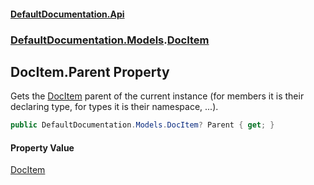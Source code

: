 #### [DefaultDocumentation\.Api](../../../index.md 'index')
### [DefaultDocumentation\.Models](../../../index.md#DefaultDocumentation.Models 'DefaultDocumentation\.Models').[DocItem](index.md 'DefaultDocumentation\.Models\.DocItem')

## DocItem\.Parent Property

Gets the [DocItem](index.md 'DefaultDocumentation\.Models\.DocItem') parent of the current instance \(for members it is their declaring type, for types it is their namespace, \.\.\.\)\.

```csharp
public DefaultDocumentation.Models.DocItem? Parent { get; }
```

#### Property Value
[DocItem](index.md 'DefaultDocumentation\.Models\.DocItem')